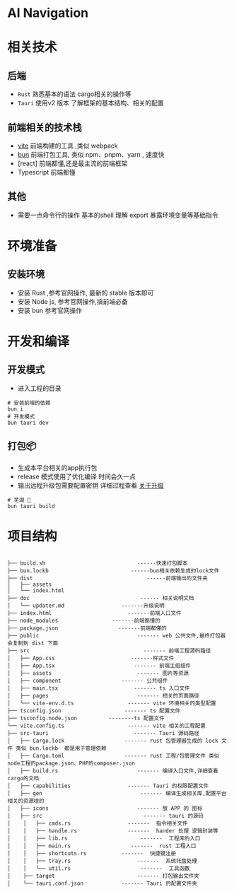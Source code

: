 # AI Navigation

# 相关技术

## 后端

- `Rust` 熟悉基本的语法 cargo相关的操作等
- `Tauri` 使用v2 版本 了解框架的基本结构、相关的配置

## 前端相关的技术栈
- [vite](vite.dev) 前端构建的工具 ,类似 webpack
- [bun](bun.sh) 前端打包工具, 类似 npm、pnpm、yarn , 速度快
- [react] 前端都懂,还是最主流的前端框架
- Typescript 前端都懂

## 其他

- 需要一点命令行的操作 基本的shell 理解 export 暴露环境变量等基础指令


# 环境准备
## 安装环境
- 安装 Rust ,参考官网操作, 最新的 stable 版本即可
- 安装 Node js, 参考官网操作,搞前端必备
- 安装 bun 参考官网操作

# 开发和编译

## 开发模式

- 进入工程的目录

```shell
# 安装前端的依赖
bun i
# 开发模式
bun tauri dev
```

## 打包📦

- 生成本平台相关的app执行包  
- release 模式使用了优化编译 时间会久一点
- 输出远程升级包需要配置密钥 详细过程查看 [关于升级](/doc/updater.md)

```shell
# 芜湖 🚀
bun tauri build
```

# 项目结构

```

├── build.sh                             ------快速打包脚本
├── bun.lockb                          ------bun相关依赖生成的lock文件
├── dist                                    ------前端输出的文件夹
│   ├── assets
│   └── index.html
├── doc                                   ------ 相关说明文档
│   └── updater.md                  -------升级说明
├── index.html                        -------前端入口文件
├── node_modules                 -------前端都懂的
├── package.json                   -------前端都懂的
├── public                               ------- web 公共文件,最终打包器会复制到 dist 下面
├── src                                    ------- 前端工程源码路径
│   ├── App.css                        -------样式文件
│   ├── App.tsx                         ------- 前端主组组件
│   ├── assets                           ------- 图片等资源
│   ├── component                   ------- 公共组件
│   ├── main.tsx                        ------- ts 入口文件
│   ├── pages                            ------- 相关的页面路径
│   └── vite-env.d.ts                 ------- vite 环境相关的类型配置
├── tsconfig.json                    ------- ts 配置文件
├── tsconfig.node.json          --------ts 配置文件
└── vite.config.ts                    ------- vite 相关的工程配置
├── src-tauri                           ------- Tauri 源码路径
│   ├── Cargo.lock                   ------- rust 包管理器生成的 lock 文件 类似 bun.lockb  都是用于管理依赖
│   ├── Cargo.toml                   ------- rust 工程/包管理文件 类似 node工程的package.json、PHP的composer.json
│   ├── build.rs                         ------- 编译入口文件,详细查看 cargo的文档
│   ├── capabilities                  ------- Tauri 的权限配置文件
│   ├── gen                               ------- 编译生成相关库,配置平台相关的资源啥的
│   ├── icons                            ------- 放 APP 的 图标
│   ├── src                                ------- tauri 的源码
│    │   ├── cmds.rs                  -------  指令相关文件
│    │   ├── handle.rs                -------  hander 处理 逻辑封装等
│    │   ├── lib.rs                       -------  工程库的入口
│    │   ├── main.rs                   -------  rust 工程入口
│    │   ├── shortcuts.rs           -------  快捷键注册
│    │   ├── tray.rs                     -------  系统托盘处理
│    │   └── util.rs                      -------  工具函数
│    ├── target                          ------- 打包输出文件夹
│    └── tauri.conf.json            ------- Tauri 的配置文件夹
```